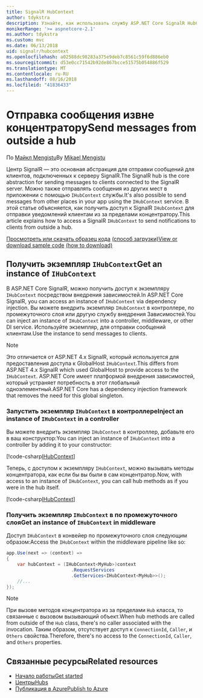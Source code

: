 ```yaml
---
title: SignalR HubContext
author: tdykstra
description: Узнайте, как использовать службу ASP.NET Core SignalR HubContext для отправки уведомлений клиентам из за пределами концентратору.
monikerRange: '>= aspnetcore-2.1'
ms.author: tdykstra
ms.custom: mvc
ms.date: 06/13/2018
uid: signalr/hubcontext
ms.openlocfilehash: a02588dc98283a375e9deb7c8561c59f6d886eb0
ms.sourcegitcommit: d53e0cc71542b92de867bcce51575b054886f529
ms.translationtype: MT
ms.contentlocale: ru-RU
ms.lasthandoff: 08/16/2018
ms.locfileid: "41836433"
---
```

# <a name="send-messages-from-outside-a-hub"></a><span data-ttu-id="95d0f-103">Отправка сообщения извне концентратору</span><span class="sxs-lookup"><span data-stu-id="95d0f-103">Send messages from outside a hub</span></span>

<span data-ttu-id="95d0f-104">По [Майкл Mengistu](https://twitter.com/MikaelM_12)</span><span class="sxs-lookup"><span data-stu-id="95d0f-104">By [Mikael Mengistu](https://twitter.com/MikaelM_12)</span></span>

<span data-ttu-id="95d0f-105">Центр SignalR — это основная абстракция для отправки сообщений для клиентов, подключенных к серверу SignalR.</span><span class="sxs-lookup"><span data-stu-id="95d0f-105">The SignalR hub is the core abstraction for sending messages to clients connected to the SignalR server.</span></span> <span data-ttu-id="95d0f-106">Можно также отправлять сообщения из других мест в приложении с помощью `IHubContext` службы.</span><span class="sxs-lookup"><span data-stu-id="95d0f-106">It's also possible to send messages from other places in your app using the `IHubContext` service.</span></span> <span data-ttu-id="95d0f-107">В этой статье объясняется, как получить доступ к SignalR `IHubContext` для отправки уведомлений клиентам из за пределами концентратору.</span><span class="sxs-lookup"><span data-stu-id="95d0f-107">This article explains how to access a SignalR `IHubContext` to send notifications to clients from outside a hub.</span></span>

<span data-ttu-id="95d0f-108">[Просмотреть или скачать образец кода](https://github.com/aspnet/Docs/tree/master/aspnetcore/signalr/hubcontext/sample/) [(способ загрузки)](xref:tutorials/index#how-to-download-a-sample)</span><span class="sxs-lookup"><span data-stu-id="95d0f-108">[View or download sample code](https://github.com/aspnet/Docs/tree/master/aspnetcore/signalr/hubcontext/sample/) [(how to download)](xref:tutorials/index#how-to-download-a-sample)</span></span>

## <a name="get-an-instance-of-ihubcontext"></a><span data-ttu-id="95d0f-109">Получить экземпляр `IHubContext`</span><span class="sxs-lookup"><span data-stu-id="95d0f-109">Get an instance of `IHubContext`</span></span>

<span data-ttu-id="95d0f-110">В ASP.NET Core SignalR, можно получить доступ к экземпляру `IHubContext` посредством внедрения зависимостей.</span><span class="sxs-lookup"><span data-stu-id="95d0f-110">In ASP.NET Core SignalR, you can access an instance of `IHubContext` via dependency injection.</span></span> <span data-ttu-id="95d0f-111">Вы можете внедрить экземпляр `IHubContext` в контроллере, по промежуточного слоя или другую службу внедрения Зависимостей.</span><span class="sxs-lookup"><span data-stu-id="95d0f-111">You can inject an instance of `IHubContext` into a controller, middleware, or other DI service.</span></span> <span data-ttu-id="95d0f-112">Используйте экземпляр, для отправки сообщений клиентам.</span><span class="sxs-lookup"><span data-stu-id="95d0f-112">Use the instance to send messages to clients.</span></span>

> [!NOTE]
> <span data-ttu-id="95d0f-113">Это отличается от ASP.NET 4.x SignalR, который используется для предоставления доступа к GlobalHost `IHubContext`.</span><span class="sxs-lookup"><span data-stu-id="95d0f-113">This differs from ASP.NET 4.x SignalR which used GlobalHost to provide access to the `IHubContext`.</span></span> <span data-ttu-id="95d0f-114">ASP.NET Core имеет платформой внедрения зависимостей, который устраняет потребность в этот глобальный одноэлементный.</span><span class="sxs-lookup"><span data-stu-id="95d0f-114">ASP.NET Core has a dependency injection framework that removes the need for this global singleton.</span></span>

### <a name="inject-an-instance-of-ihubcontext-in-a-controller"></a><span data-ttu-id="95d0f-115">Запустить экземпляр `IHubContext` в контроллере</span><span class="sxs-lookup"><span data-stu-id="95d0f-115">Inject an instance of `IHubContext` in a controller</span></span>

<span data-ttu-id="95d0f-116">Вы можете внедрить экземпляр `IHubContext` в контроллер, добавьте его в ваш конструктор:</span><span class="sxs-lookup"><span data-stu-id="95d0f-116">You can inject an instance of `IHubContext` into a controller by adding it to your constructor:</span></span>

[!code-csharp[IHubContext](hubcontext/sample/Controllers/HomeController.cs?range=12-19,57)]

<span data-ttu-id="95d0f-117">Теперь, с доступом к экземпляру `IHubContext`, можно вызывать методы концентратора, как если бы вы были в сам концентратор.</span><span class="sxs-lookup"><span data-stu-id="95d0f-117">Now, with access to an instance of `IHubContext`, you can call hub methods as if you were in the hub itself.</span></span>

[!code-csharp[IHubContext](hubcontext/sample/Controllers/HomeController.cs?range=21-25)]

### <a name="get-an-instance-of-ihubcontext-in-middleware"></a><span data-ttu-id="95d0f-118">Получить экземпляр `IHubContext` в по промежуточного слоя</span><span class="sxs-lookup"><span data-stu-id="95d0f-118">Get an instance of `IHubContext` in middleware</span></span>

<span data-ttu-id="95d0f-119">Доступ `IHubContext` в конвейер по промежуточного слоя следующим образом:</span><span class="sxs-lookup"><span data-stu-id="95d0f-119">Access the `IHubContext` within the middleware pipeline like so:</span></span>

```csharp
app.Use(next => (context) =>
{
    var hubContext = (IHubContext<MyHub>)context
                        .RequestServices
                        .GetServices<IHubContext<MyHub>>();
    //...
});
```

> [!NOTE]
> <span data-ttu-id="95d0f-120">При вызове методов концентратора из за пределами `Hub` класса, то связанные с вызовом вызывающий объект.</span><span class="sxs-lookup"><span data-stu-id="95d0f-120">When hub methods are called from outside of the `Hub` class, there's no caller associated with the invocation.</span></span> <span data-ttu-id="95d0f-121">Таким образом, отсутствует доступ к `ConnectionId`, `Caller`, и `Others` свойства.</span><span class="sxs-lookup"><span data-stu-id="95d0f-121">Therefore, there's no access to the `ConnectionId`, `Caller`, and `Others` properties.</span></span>

## <a name="related-resources"></a><span data-ttu-id="95d0f-122">Связанные ресурсы</span><span class="sxs-lookup"><span data-stu-id="95d0f-122">Related resources</span></span>

* [<span data-ttu-id="95d0f-123">Начало работы</span><span class="sxs-lookup"><span data-stu-id="95d0f-123">Get started</span></span>](xref:tutorials/signalr)
* [<span data-ttu-id="95d0f-124">Центры</span><span class="sxs-lookup"><span data-stu-id="95d0f-124">Hubs</span></span>](xref:signalr/hubs)
* [<span data-ttu-id="95d0f-125">Публикация в Azure</span><span class="sxs-lookup"><span data-stu-id="95d0f-125">Publish to Azure</span></span>](xref:signalr/publish-to-azure-web-app)
